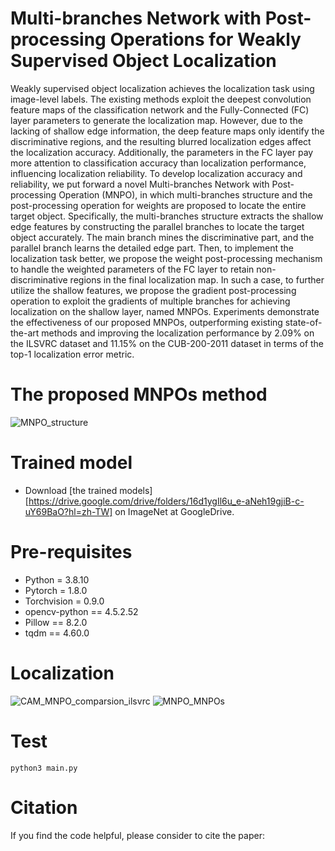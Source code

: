 # Multi-branches Network with Post-processing Operations for Weakly Supervised Object Localization

Weakly supervised object localization achieves the localization task using image-level labels. The existing methods exploit the deepest convolution feature maps of the classification network and the Fully-Connected (FC) layer parameters to generate the localization map. However, due to the lacking of shallow edge information, the deep feature maps only identify the discriminative regions, and the resulting blurred localization edges affect the localization accuracy. Additionally, the parameters in the FC layer pay more attention to classification accuracy than localization performance, influencing localization reliability. To develop localization accuracy and reliability, we put forward a novel Multi-branches Network with Post-processing Operation (MNPO), in which multi-branches structure and the post-processing operation for weights are proposed to locate the entire target object. Specifically, the multi-branches structure extracts the shallow edge features by constructing the parallel branches to locate the target object accurately. The main branch mines the discriminative part, and the parallel branch learns the detailed edge part. Then, to implement the localization task better, we propose the weight post-processing mechanism to handle the weighted parameters of the FC layer to retain non-discriminative regions in the final localization map. In such a case, to further utilize the shallow features, we propose the gradient post-processing operation to exploit the gradients of multiple branches for achieving localization on the shallow layer, named MNPOs. Experiments demonstrate the effectiveness of our proposed MNPOs, outperforming existing state-of-the-art methods and improving the localization performance by 2.09% on the ILSVRC dataset and 11.15% on the CUB-200-2011 dataset in terms of the top-1 localization error metric. 

# The proposed MNPOs method

![MNPO_structure](https://github.com/WenjunHui1/MNPOs/assets/103172926/560e3001-f823-4498-b50e-6696612ccdbd)

# Trained model

* Download [the trained models] [https://drive.google.com/drive/folders/16d1ygIl6u_e-aNeh19gjiB-c-uY69BaO?hl=zh-TW] on ImageNet at GoogleDrive.

# Pre-requisites
  
 * Python = 3.8.10
 * Pytorch = 1.8.0
 * Torchvision = 0.9.0
 * opencv-python == 4.5.2.52 
 * Pillow == 8.2.0
 * tqdm == 4.60.0

# Localization
![CAM_MNPO_comparsion_ilsvrc](https://github.com/WenjunHui1/MNPOs/assets/103172926/f6bb2d75-e116-4b81-9e09-fb186b25b2ab)
![MNPO_MNPOs](https://github.com/WenjunHui1/MNPOs/assets/103172926/affb93a6-00ce-4a86-b656-97310587d141)

# Test
  
```
python3 main.py
```
  
# Citation
  
If you find the code helpful, please consider to cite the paper:
  
```

```

